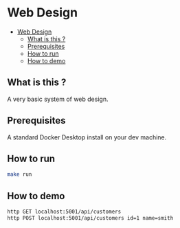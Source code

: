 # Web Design

<!-- TOC -->

- [Web Design](#web-design)
    - [What is this ?](#what-is-this-)
    - [Prerequisites](#prerequisites)
    - [How to run](#how-to-run)
    - [How to demo](#how-to-demo)


<!-- /TOC -->

## What is this ?

A very basic system of web design.

## Prerequisites

A standard Docker Desktop install on your dev machine.

## How to run

```bash
make run
```

## How to demo

```bash
http GET localhost:5001/api/customers
http POST localhost:5001/api/customers id=1 name=smith
```

